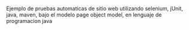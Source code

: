 Ejemplo de pruebas automaticas de sitio web utilizando selenium, jUnit, java, maven, bajo el modelo page object model, en lenguaje de programacion java
 
 

